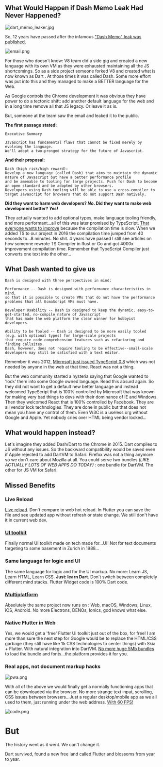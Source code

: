 ## What Would Happen if Dash Memo Leak Had Never Happened?


![dart_memo_leaker.jpg](https://cdn.hashnode.com/res/hashnode/image/upload/v1644065353154/L_ZQZk1pY.jpeg)



So, 12 years have passed after the infamous ["Dash Memo" leak was published.](https://gist.github.com/paulmillr/1208618)


![email.png](https://cdn.hashnode.com/res/hashnode/image/upload/v1644065303003/MFTz3tAnf.png)

For those who doesn't know: V8 team did a side gig and created a new language with its own VM as they were exhausted maintaining all the JS shortcomings. So as a side project someone forked V8 and created what is now known as Dart . At those times it was called Dash. Some more effort was put into this and they managed to make a BETTER language for the Web.

As Google controls the Chrome development it was obvious they have power to do a tectonic shift: add another default language for the web and in a long time remove all that JS legacy. Or leave it as is.

But, someone at the team saw the email and leaked it to the public.



**The first passage stated:**

```
Executive Summary

Javascript has fundamental flaws that cannot be fixed merely by evolving the language.
We'll adopt a two-pronged strategy for the future of Javascript.
```

**And their proposal:**

```
Dash (high risk/high reward):
Develop a new language (called Dash) that aims to maintain the dynamic nature of Javascript but have a better performance profile
and be amenable to tooling for large projects. Push for Dash to become an open standard and be adopted by other browsers.
Developers using Dash tooling will be able to use a cross-compiler to target Javascript for browsers that do not support Dash natively.
```

**Did they want to harm web developers? *No*. Did they want to make web development better? *Yes!***

They actually wanted to add optional types, make language tooling friendly, and more performant...all of this was later promised by TypeScript. [That everyone wants to improve](https://dev.to/alekseiberezkin/typescript-is-slow-what-can-we-do-about-it-30hm) because the compilation time is slow. When we added TS to our project in 2016 the compilation time jumped from 40 seconds to...8 minutes. No shit. 4 years have passed I still see articles on how someone rewrote TS Compiler in Rust or Go and got 4000x improvement compilation time. Remember that TypeScript Compiler just converts one text into the other...



## What Dash wanted to give us

```
Dash is designed with three perspectives in mind:

Performance -- Dash is designed with performance characteristics in mind,
so that it is possible to create VMs that do not have the performance problems that all EcmaScript VMs must have.

Developer Usability -- Dash is designed to keep the dynamic, easy-to-get-started, no-compile nature of Javascript
that has made the web platform the clear winner for hobbyist developers.

Ability to be Tooled -- Dash is designed to be more easily tooled (e.g. with optional types) for large-scale projects
that require code-comprehension features such as refactoring and finding callsites.
Dash, however, does not require tooling to be effective--small-scale developers may still be satisfied with a text editor.
```

Remember it was 2012, [Microsoft just issued TypeScript 0.8](https://devblogs.microsoft.com/typescript/announcing-typescript-1-0/#:~:text=When%20we%20introduced%20Typescript%20to,regularly%20interacting%20and%20sharing%20ideas.) which was not needed by anyone in the web at that time. React was not a thing.

But the web community started a hysteria saying that Google wanted to 'lock' them into some Google owned language. Read this absurd again.  So they did not want to get a default new better language and instead welcomed TypeScript that is 100% controlled by Microsoft that was known for making very bad things to devs with their dominance of IE and Windows. Then they welcomed React that is 100% controlled by Facebook. They are all vendor lock technologies. They are done in public but that does not mean you have any control of them. Even W3C is a useless org without Google and Apple. Yet nobody cries over HTML being vendor locked...

## What would happen instead?

Let's imagine they added Dash/Dart to the Chrome in 2015. Dart compiles to JS without any issues. So the backward compatibility would be saved even if Apple rejected to add DartVM to Safari. Firefox was not a thing anymore so we don't care about Mozilla at all. You could serve two bundles *(LIKE ACTUALLY LOTS OF WEB APPS DO TODAY)* : one bundle for DartVM. The other for JS VM for Safari.

## Missed Benefits

### Live Reload

[Live reload](https://docs.flutter.dev/development/tools/hot-reload). Don't compare to web hot reload. In Flutter you can save the file and see updated app without refresh or state change. We still don't have it in current web dev.

### [UI toolkit](https://flutter.dev/ecosystem)

Finally normal UI toolkit made on tech made for...UI! Not for text documents targeting to some basement in Zurich in 1988...

### Same language for logic and UI

The same language for logic and for the UI markup. No more: Learn JS, Learn HTML, Learn CSS. **Just: learn Dart**. Don't switch between completely different mind stacks. Flutter Widget code is 100% Dart code.



### [Multiplatform](https://flutter.dev/multi-platform)

Absolutely the same project now runs on : Web, macOS, Windows, Linux, iOS, Android. No more Electrons, DENOs, Ionics, god knows what else.

### [Native Flutter in Web](https://flutter.dev/multi-platform/web)

Yes, we would get a 'free' Flutter UI toolkit just out of the box, for free! I am more than sure the next step for Google would be to replace the HTML/CSS garbage (they still have like 15 CSS technologies to center things) with Skia + Flutter. With natural integration into DartVM. [No more huge 5Mb bundles](https://stackoverflow.com/questions/41365453/bundle-js-too-big-in-webpack-project) to load the bundle and fonts...the platform provides it for you.

### Real apps, not document markup hacks



![pwa.png](https://cdn.hashnode.com/res/hashnode/image/upload/v1644065337456/nTTXJfcvJ.png)


With all of the above we would finally get a normally functioning apps that can be downloaded via the browser. No more strange text input, scrolling, CSS issues between browsers...Just a regular desktop/mobile app as we all used to them, just running under the web address. [With 60 FPS!](https://docs.flutter.dev/perf/rendering/ui-performance)


![code.png](https://cdn.hashnode.com/res/hashnode/image/upload/v1644065327269/X87KpEnv2.png)


# But

The history went as it went. We can't change it.

Dart survived, found a new free land called Flutter and blossoms from year to year.